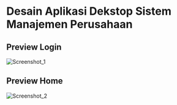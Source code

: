 # Desain Aplikasi Dekstop Sistem Manajemen Perusahaan
## Preview Login 
![Screenshot_1](https://user-images.githubusercontent.com/58913447/130325523-3fd0f7e9-1f78-4abd-ae0d-815935f4dd0e.png)
## Preview Home
![Screenshot_2](https://user-images.githubusercontent.com/58913447/130325531-518b04de-f7bf-440f-8de2-d5197a3698c0.png)
